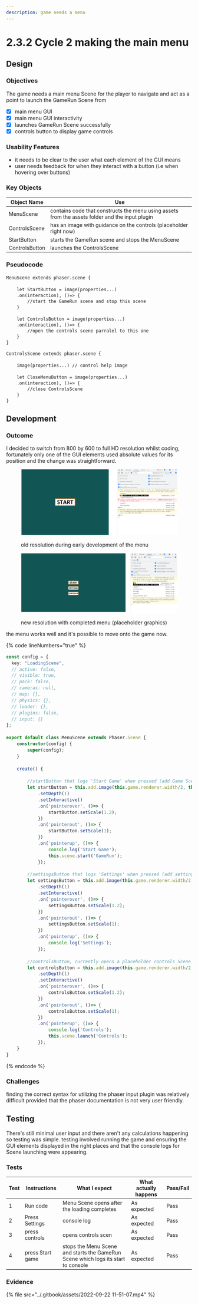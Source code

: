 ```yaml
---
description: game needs a menu
---
```


# 2.3.2 Cycle 2 making the main menu

## Design

### Objectives

The game needs a main menu Scene for the player to navigate and act as a point to launch the GameRun Scene from

* [x] main menu GUI
* [x] main menu GUI interactivity
* [x] launches GameRun Scene successfully
* [x] controls button to display game controls

### Usability Features

* it needs to be clear to the user what each element of the GUI means
* user needs feedback for when they interact with a button (i.e when hovering over buttons)

### Key Objects

| Object Name    | Use                                                                                             |
| -------------- | ----------------------------------------------------------------------------------------------- |
| MenuScene      | contains code that constructs the menu using assets from the assets folder and the input plugin |
| ControlsScene  | has an image with guidance on the controls (placeholder right now)                              |
| StartButton    | starts the GameRun scene and stops the MenuScene                                                |
| ControlsButton | launches the ControlsScene                                                                      |

### Pseudocode

```
MenuScene extends phaser.scene {

    let StartButton = image(properties...)
    .on(interaction), ()=> {
        //start the GameRun scene and stop this scene
    }
    
    let ControlsButton = image(properties...)
    .on(interaction), ()=> {
        //open the controls scene parralel to this one
    }
}
```

```
ControlsScene extends phaser.scene {

    image(properties...) // control help image
    
    let CloseMenuButton = image(properties...)
    .on(interaction), ()=> {
        //close ControlsScene
    }
}
```

## Development

### Outcome

I decided to switch from 800 by 600 to full HD resolution whilst coding, fortunately only one of the GUI elements used absolute values for its position and the change was straightforward.

<figure><img src="../.gitbook/assets/image (3) (1).png" alt=""><figcaption><p>old resolution during early development of the menu</p></figcaption></figure>

<figure><img src="../.gitbook/assets/image (4) (1).png" alt=""><figcaption><p>new resolution with completed menu (placeholder graphics)</p></figcaption></figure>

the menu works well and it's possible to move onto the game now.

{% code lineNumbers="true" %}
```typescript
const config = {
  key: "LoadingScene",
  // active: false,
  // visible: true,
  // pack: false,
  // cameras: null,
  // map: {},
  // physics: {},
  // loader: {},
  // plugins: false,
  // input: {}
};

export default class MenuScene extends Phaser.Scene {
	constructor(config) {
		super(config);
	}

	create() {
		
		//startButton that logs 'Start Game' when pressed (add Game Scene)
		let startButton = this.add.image(this.game.renderer.width/2, this.game.renderer.height/2, 'StartButton')
			.setDepth(1)
			.setInteractive()
			.on('pointerover', ()=> {
				startButton.setScale(1.2);
			})
			.on('pointerout', ()=> {
				startButton.setScale(1);
			})
			.on('pointerup', ()=> {
				console.log('Start Game');
				this.scene.start('GameRun');
			});
		
		//settingsButton that logs 'Settings' when pressed (add settings scene)
		let settingsButton = this.add.image(this.game.renderer.width/2, (this.game.renderer.height/2) +100, 'SettingsButton')
			.setDepth(1)
			.setInteractive()
			.on('pointerover', ()=> {
				settingsButton.setScale(1.2);
			})
			.on('pointerout', ()=> {
				settingsButton.setScale(1);
			})
			.on('pointerup', ()=> {
				console.log('Settings');
			});

		//controlsButton, currently opens a placeholder controls Scene
		let controlsButton = this.add.image(this.game.renderer.width/2, (this.game.renderer.height/2) +200, 'ControlsButton')
			.setDepth(1)
			.setInteractive()
			.on('pointerover', ()=> {
				controlsButton.setScale(1.2);
			})
			.on('pointerout', ()=> {
				controlsButton.setScale(1);
			})
			.on('pointerup', ()=> {
				console.log('Controls');
				this.scene.launch('Controls');
			});
	}
}
```
{% endcode %}

### Challenges

finding the correct syntax for utilizing the phaser input plugin was relatively difficult provided that the phaser documentation is not very user friendly.

## Testing

There's still minimal user input and there aren't any calculations happening so testing was simple. testing involved running the game and ensuring the GUI elements displayed in the right places and that the console logs for Scene launching were appearing.

### Tests

| Test | Instructions     | What I expect                                                                     | What actually happens | Pass/Fail |
| ---- | ---------------- | --------------------------------------------------------------------------------- | --------------------- | --------- |
| 1    | Run code         | Menu Scene opens after the loading completes                                      | As expected           | Pass      |
| 2    | Press Settings   | console log                                                                       | As expected           | Pass      |
| 3    | press controls   | opens controls scen                                                               | As expected           | Pass      |
| 4    | press Start game | stops the Menu Scene and starts the GameRun Scene which logs its start to console | As expected           | Pass      |

### Evidence

{% file src="../.gitbook/assets/2022-09-22 11-51-07.mp4" %}
